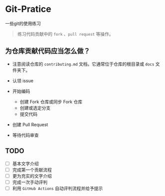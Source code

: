 # Git-Pratice
一些git的使用练习

> 练习代码贡献中的 `fork` 、`pull request` 等操作。

## 为仓库贡献代码应当怎么做？

- 注意阅读仓库的 `contributing.md` 文档，它通常位于仓库的根目录或 `docs` 文件夹下。
- 认领 issue
- 开始编码
  - 创建 Fork 仓库或同步 Fork 仓库
  - 创建或选定分支
  - 提交代码

- 创建 Pull Request
- 等待代码审查

## TODO

- [ ] 基本文字介绍
- [ ] 完成第一个贡献流程
- [ ] 更为充实的文字介绍
- [ ] 完成一次手动评判
- [ ] 利用 `GitHub Actions` 自动评判流程并给予提示
